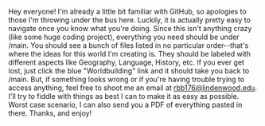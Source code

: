 Hey everyone! I'm already a little bit familiar with GitHub, so apologies to those I'm throwing under the bus here. Luckily, it is actually pretty easy to navigate once you know what you're doing. Since this isn't anything crazy (like some huge coding project), everything you need should be under /main. You should see a bunch of files listed in no particular order--that's where the ideas for this world I'm creating is. They should be labeled with different aspects like Geography, Language, History, etc. If you ever get lost, just click the blue "Worldbuilding" link and it should take you back to /main. But, if something looks wrong or if you're having trouble trying to access anything, feel free to shoot me an email at rbb176@lindenwood.edu. I'll try to fiddle with things as best I can to make it as easy as possible. Worst case scenario, I can also send you a PDF of everything pasted in there. Thanks, and enjoy!
